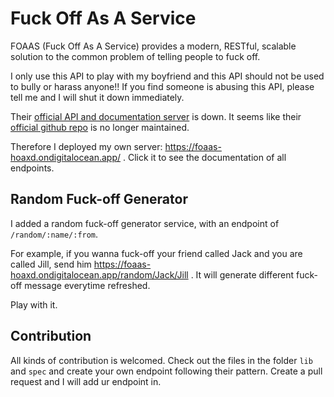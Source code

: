# Fuck Off As A Service

FOAAS (Fuck Off As A Service) provides a modern, RESTful, scalable solution to the common problem of telling people to fuck off.

I only use this API to play with my boyfriend and this API should not be used to bully or harass anyone!!
If you find someone is abusing this API, please tell me and I will shut it down immediately.

Their [official API and documentation server](https://foaas.com/) is down. It seems like their [official github repo](https://github.com/tomdionysus/foaas) is no longer maintained.

Therefore I deployed my own server: https://foaas-hoaxd.ondigitalocean.app/ . Click it to see the documentation of all endpoints.

## Random Fuck-off Generator

I added a random fuck-off generator service, with an endpoint of `/random/:name/:from`. 

For example, if you wanna fuck-off your friend called Jack and you are called Jill, send him https://foaas-hoaxd.ondigitalocean.app/random/Jack/Jill .
It will generate different fuck-off message everytime refreshed.

Play with it.

## Contribution

All kinds of contribution is welcomed. Check out the files in the folder `lib` and `spec` and create your own endpoint following their pattern. Create a pull request and I will add ur endpoint in.
